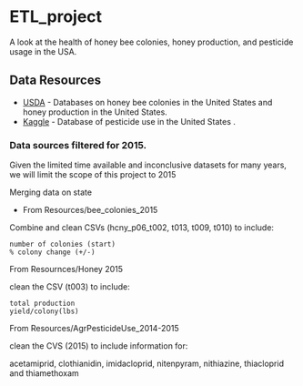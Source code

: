 # ETL_project

A look at the health of honey bee colonies, honey production, and pesticide usage in the USA.

## Data Resources 
* [USDA](https://www.nass.usda.gov/Surveys/Guide_to_NASS_Surveys/Bee_and_Honey/) - Databases on honey bee colonies in the United States and honey production in the United States. 
* [Kaggle](https://www.kaggle.com/usgs/pesticide-use/version/1) - Database of pesticide use in the United States .

### Data sources filtered for 2015.

Given the limited time available and inconclusive datasets for many years, we will limit the scope of this project to 2015

Merging data on state

* From Resources/bee_colonies_2015

Combine and clean CSVs (hcny_p06_t002, t013, t009, t010) to include:
```
number of colonies (start)
% colony change (+/-)
```
From Resournces/Honey 2015

 clean the CSV (t003)  to include:
  
  
    total production
    yield/colony(lbs)
    
From Resources/AgrPesticideUse_2014-2015

  clean the CVS (2015) to include information for:
  
  
  acetamiprid, clothianidin, imidacloprid, nitenpyram, 
  nithiazine, thiacloprid and thiamethoxam
    
